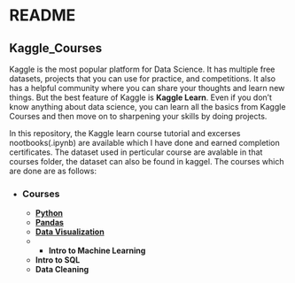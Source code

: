 # README

## Kaggle_Courses

Kaggle is the most popular platform for Data Science. It has multiple free datasets,
projects that you can use for practice, and competitions.
It also has a helpful community where you can share your thoughts and learn new things.
But the best feature of Kaggle is **Kaggle Learn**. Even if you don’t know anything about data science,
you can learn all the basics from Kaggle Courses and then move on to sharpening your skills by doing projects.

In this repository, the Kaggle learn course tutorial and excerses nootbooks(.ipynb) are available
which I have done and earned completion certificates. The dataset used in perticular course are avalable
in that courses folder, the dataset can also be found in kaggel. The courses which are done are as follows:

- ### Courses
  - [**Python**](https://github.com/Bluelord/Kaggle_Courses/blob/02b0089524af5849577d3bd828db05ab20b03674/01%20Python/README.md)
  - [**Pandas**](https://github.com/Bluelord/Kaggle_Courses/blob/cfa3d4df0b90861eb7fdecaca25fe52d93aca4bc/02%20Pandas/README.md)
  - [**Data Visualization**](https://github.com/Bluelord/Kaggle_Courses/blob/f168944b524ad0219075abf5f5374440f7f47ba2/03%20Data%20Visualization/README.md)
  - - **Intro to Machine Learning**
  - **Intro to SQL**
  - **Data Cleaning**




